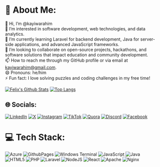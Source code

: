 # 💫 About Me:
👋 Hi, I’m @kayiwarahim<br>👀 I’m interested in software development, web technologies, and data analytics.<br>🌱 I’m currently learning Laravel for backend development, Java for server-side applications, and advanced JavaScript frameworks.<br>💞️ I’m looking to collaborate on open-source projects, hackathons, and software solutions that impact education and community development.<br>📫 How to reach me through my GitHub profile or via email at kayiwarahim@gmail.com.<br>😄 Pronouns: he/him<br>⚡ Fun fact: I love solving puzzles and coding challenges in my free time!<br>

[![Felix's Github Stats](https://github-readme-stats.vercel.app/api?username=kayiwarahim&count_private=true&theme=transparent&show_icons=true&rank_icon=percentile&line_height=24)](https://github.com/felangel)
[![Top Langs](https://github-readme-stats.vercel.app/api/top-langs/?username=kayiwarahim&layout=compact&langs_count=8&theme=transparent&size_weight=0.7&count_weight=0.3)](https://github.com/anuraghazra/github-readme-stats)

## 🌐 Socials:
[![LinkedIn](https://img.shields.io/badge/LinkedIn-%230077B5.svg?logo=linkedin&logoColor=white)](https://linkedin.com/in/kayiwarahim)
[![X](https://img.shields.io/badge/X-black.svg?logo=X&logoColor=white)](https://x.com/kayiwarahim) 
[![Instagram](https://img.shields.io/badge/Instagram-%23E4405F.svg?logo=Instagram&logoColor=white)](https://instagram.com/kayiwarahim)
[![TikTok](https://img.shields.io/badge/TikTok-%23000000.svg?logo=TikTok&logoColor=white)](https://tiktok.com/@kayiwarahim) 
[![Quora](https://img.shields.io/badge/Quora-%23B92B27.svg?logo=Quora&logoColor=white)](https://quora.com/profile/kayiwarahim) 
[![Discord](https://img.shields.io/badge/Discord-%237289DA.svg?logo=discord&logoColor=white)](https://discord.gg/kayiwarahim) 
[![Facebook](https://img.shields.io/badge/Facebook-%231877F2.svg?logo=Facebook&logoColor=white)](https://facebook.com/kayiwarahim)



# 💻 Tech Stack:
![Azure](https://img.shields.io/badge/azure-%230072C6.svg?style=flat&logo=microsoftazure&logoColor=white) ![GithubPages](https://img.shields.io/badge/github%20pages-121013?style=flat&logo=github&logoColor=white) ![Windows Terminal](https://img.shields.io/badge/Windows%20Terminal-%234D4D4D.svg?style=flat&logo=windows-terminal&logoColor=white) ![JavaScript](https://img.shields.io/badge/javascript-%23323330.svg?style=flat&logo=javascript&logoColor=%23F7DF1E) ![Java](https://img.shields.io/badge/java-%23ED8B00.svg?style=flat&logo=openjdk&logoColor=white) ![HTML5](https://img.shields.io/badge/html5-%23E34F26.svg?style=flat&logo=html5&logoColor=white) ![PHP](https://img.shields.io/badge/php-%23777BB4.svg?style=flat&logo=php&logoColor=white) ![Laravel](https://img.shields.io/badge/laravel-%23FF2D20.svg?style=flat&logo=laravel&logoColor=white) ![NodeJS](https://img.shields.io/badge/node.js-6DA55F?style=flat&logo=node.js&logoColor=white) ![React](https://img.shields.io/badge/react-%2320232a.svg?style=flat&logo=react&logoColor=%2361DAFB) ![Apache](https://img.shields.io/badge/apache-%23D42029.svg?style=flat&logo=apache&logoColor=white) ![Nginx](https://img.shields.io/badge/nginx-%23009639.svg?style=flat&logo=nginx&logoColor=white)
